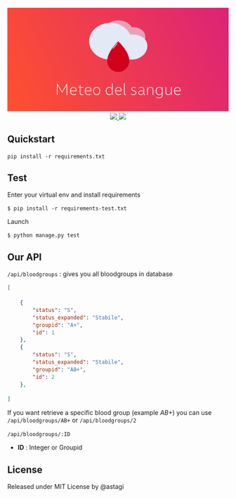 <p align="center">
    <img src="https://raw.githubusercontent.com/meteosangue/meteosangue.github.io/master/tile-wide.png"/>
    <br>
    <a href="https://codecov.io/gh/meteosangue/meteosangue">
      <img src="https://codecov.io/gh/meteosangue/meteosangue/branch/master/graph/badge.svg" />
    </a>
    <a href="https://travis-ci.org/meteosangue/meteosangue">
      <img src="https://travis-ci.org/meteosangue/meteosangue.svg?branch=master" />
    </a>
</p>

## Quickstart

    pip install -r requirements.txt

## Test

Enter your virtual env and install requirements

    $ pip install -r requirements-test.txt

Launch

    $ python manage.py test

## Our API

`/api/bloodgroups` : gives you all bloodgroups in database


```json
[

    {
        "status": "S",
        "status_expanded": "Stabile",
        "groupid": "A+",
        "id": 1
    },
    {
        "status": "S",
        "status_expanded": "Stabile",
        "groupid": "AB+",
        "id": 2
    },

]
```


If you want retrieve a specific blood group (example *AB+*) you can use `/api/bloodgroups/AB+` or `/api/bloodgroups/2`

`/api/bloodgroups/:ID`
- **ID** : Integer or Groupid

## License

Released under MIT License by @astagi
